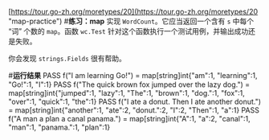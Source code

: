 [https://tour.go-zh.org/moretypes/20](https://tour.go-zh.org/moretypes/20 "map-practice")
#**练习：map**
实现 `WordCount`。它应当返回一个含有 `s` 中每个 “词” 个数的 `map`。函数 `wc.Test` 针对这个函数执行一个测试用例，并输出成功还是失败。

你会发现 `strings.Fields` 很有帮助。

#**运行结果**
	PASS
    f("I am learning Go!") = 
  	map[string]int{"am":1, "learning":1, "Go!":1, "I":1}
	PASS
 	f("The quick brown fox jumped over the lazy dog.") = 
  	map[string]int{"jumped":1, "lazy":1, "The":1, "brown":1, "dog.":1, "fox":1, "over":1, "quick":1, "the":1}
	PASS
 	f("I ate a donut. Then I ate another donut.") = 
  	map[string]int{"another":1, "ate":2, "donut.":2, "I":2, "Then":1, "a":1}
	PASS
 	f("A man a plan a canal panama.") = 
  	map[string]int{"A":1, "a":2, "canal":1, "man":1, "panama.":1, "plan":1}

